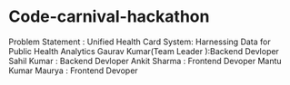 # Code-carnival-hackathon
Problem Statement : Unified Health Card System: Harnessing Data for Public Health Analytics
 Gaurav Kumar(Team Leader ):Backend Devloper
 Sahil Kumar : Backend Devloper
 Ankit Sharma : Frontend Devoper
 Mantu Kumar Maurya : Frontend Devoper
